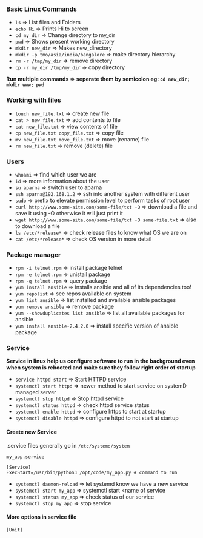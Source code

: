 ### Basic Linux Commands
- `ls`            => List files and Folders
- `echo Hi`       => Prints Hi to screen
- `cd my_dir`     => Change directory to my_dir
- `pwd`           => Shows present working directory
- `mkdir new_dir` => Makes new_directory
- `mkdir -p tmo/asia/india/bangalore` => make directory hierarchy
- `rm -r /tmp/my_dir` => remove directory
- `cp -r my_dir /tmp/my_dir`  => copy directory

**Run multiple commands => seperate them by semicolon eg: `cd new_dir; mkdir www; pwd`**
### Working with files
- `touch new_file.txt`  => create new file
- `cat > new_file.txt`  => add contents to file
- `cat new_file.txt`    => view contents of file
- `cp new_file.txt copy_file.txt` => copy file
- `mv new_file.txt move_file.txt` => move (rename) file
- `rm new_file.txt`     => remove (delete) file
### Users
- `whoami`  => find which user we are
- `id`      => more information about the user
- `su aparna` => switch user to aparna
- `ssh aparna@192.168.1.2` => ssh into another system with different user  
- `sudo`    => prefix to elevate permission level to perform tasks of root user
- `curl http://www.some-site.com/some-file/txt -O` => download a file and save it using -O otherwise it will just print it
- `wget http://www.some-site.com/some-file/txt -O some-file.txt`  => also to download a file
- `ls /etc/*release*` => check release files to know what OS we are on
- `cat /etc/*release*`  => check OS version in more detail
### Package manager
- `rpm -i telnet.rpm` => install package telnet
- `rpm -e telnet.rpm` => unistall package
- `rpm -q telnet.rpm` => query package
- `yum install ansible` => installs ansible and all of its dependencies too!
- `yum repolist`  => see repos available on system
- `yum list ansible`  => list installed and available ansible packages
- `yum remove ansible`  => remove package
- `yum --showduplicates list ansible` => list all available packages for ansible
- `yum install ansible-2.4.2.0` => install specific version of ansible package
### Service
**Service in linux help us configure software to run in the background even when system is rebooted and make sure they
follow right order of startup**
- `service httpd start` => Start HTTPD service
- `systemctl start httpd` => newer method to start service on systemD managed server
- `systemctl stop httpd`  => Stop httpd service
- `systemctl status httpd`  => check httpd service status
- `systemctl enable httpd`  => configure https to start at startup
- `systemctl disable httpd` => configure httpd to not start at startup
#### Create new Service
.service files generally go in `/etc/systemd/system`

`my_app.service`
```
[Service]
ExecStart=/usr/bin/python3 /opt/code/my_app.py # command to run
```
- `systemctl daemon-reload` => let systemd know we have a new service
- `systemctl start my_app`  => systemctl start <name of service
- `systemctl status my_app` => check status of our service
- `systemctl stop my_app`   => stop service

#### More options in service file
```
[Unit]

```
